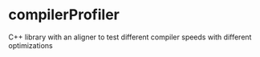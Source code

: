 compilerProfiler
================

C++ library with an aligner to test different compiler speeds with different optimizations
